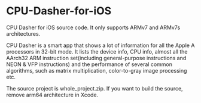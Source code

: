 # CPU-Dasher-for-iOS
CPU Dasher for iOS source code. It only supports ARMv7 and ARMv7s architectures.

CPU Dasher is a smart app that shows a lot of information for all the Apple A processors in 32-bit mode. It lists the device info, CPU info, almost all the AArch32 ARM instruction set(including general-purpose instructions and NEON & VFP instructions) and the performance of several common algorithms, such as matrix multiplication, color-to-gray image processing etc.

The source project is whole_project.zip. If you want to build the source, remove arm64 architecture in Xcode.
